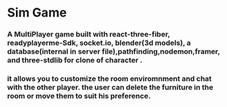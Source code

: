 # Sim Game

### A MultiPlayer game built with react-three-fiber, readyplayerme-Sdk, socket.io, blender(3d models), a database(internal in server file),pathfinding,nodemon,framer, and three-stdlib for clone of character .

### it allows you to customize the room enviromnment and chat with the other player. the user can delete the furniture in the room or move them to suit his preference.
